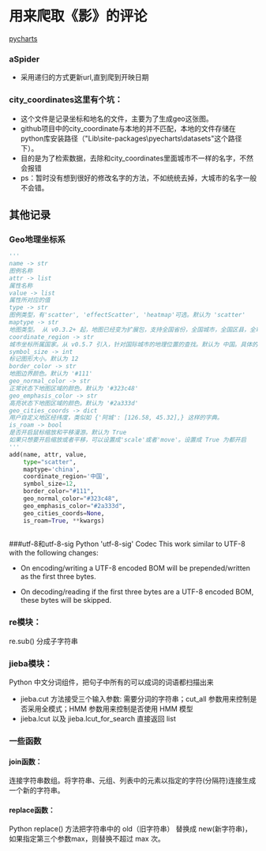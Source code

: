 # 用来爬取《影》的评论

[pycharts](http://pyecharts.org/#/zh-cn/)
### aSpider

* 采用递归的方式更新url,直到爬到开映日期
### city_coordinates这里有个坑：
* 这个文件是记录坐标和地名的文件，主要为了生成geo这张图。
* github项目中的city_coordinate与本地的并不匹配，本地的文件存储在python库安装路径（"Lib\site-packages\pyecharts\datasets"这个路径下）。
* 目的是为了检索数据，去除和city_coordinates里面城市不一样的名字，不然会报错
* ps：暂时没有想到很好的修改名字的方法，不如统统去掉，大城市的名字一般不会错。
## 其他记录
### Geo地理坐标系
```python
'''
name -> str
图例名称
attr -> list
属性名称
value -> list
属性所对应的值
type -> str
图例类型，有'scatter', 'effectScatter', 'heatmap'可选。默认为 'scatter'
maptype -> str
地图类型。 从 v0.3.2+ 起，地图已经变为扩展包，支持全国省份，全国城市，全国区县，全球国家等地图，具体请参考 地图自定义篇
coordinate_region -> str
城市坐标所属国家。从 v0.5.7 引入，针对国际城市的地理位置的查找。默认为 中国。具体的国家/地区映射表参照 countries_regions_db.json。更多地理坐标信息可以参考 数据集篇
symbol_size -> int
标记图形大小。默认为 12
border_color -> str
地图边界颜色。默认为 '#111'
geo_normal_color -> str
正常状态下地图区域的颜色。默认为 '#323c48'
geo_emphasis_color -> str
高亮状态下地图区域的颜色。默认为 '#2a333d'
geo_cities_coords -> dict
用户自定义地区经纬度，类似如 {'阿城': [126.58, 45.32],} 这样的字典。
is_roam -> bool
是否开启鼠标缩放和平移漫游。默认为 True
如果只想要开启缩放或者平移，可以设置成'scale'或者'move'。设置成 True 为都开启
'''
add(name, attr, value,
    type="scatter",
    maptype='china',
    coordinate_region='中国',
    symbol_size=12,
    border_color="#111",
    geo_normal_color="#323c48",
    geo_emphasis_color="#2a333d",
    geo_cities_coords=None,
    is_roam=True, **kwargs)
    
```

###utf-8和utf-8-sig
Python 'utf-8-sig' Codec
This work similar to UTF-8 with the following changes:

* On encoding/writing a UTF-8 encoded BOM will be prepended/written as the
  first three bytes.

* On decoding/reading if the first three bytes are a UTF-8 encoded BOM, these
  bytes will be skipped.







### re模块：
re.sub()
分成子字符串
### jieba模块： 
Python 中文分词组件，把句子中所有的可以成词的词语都扫描出来
* jieba.cut 方法接受三个输入参数: 需要分词的字符串；cut_all 参数用来控制是否采用全模式；HMM 参数用来控制是否使用 HMM 模型
* jieba.lcut 以及 jieba.lcut_for_search 直接返回 list
### 
### 一些函数
#### join函数：
连接字符串数组。将字符串、元组、列表中的元素以指定的字符(分隔符)连接生成一个新的字符串。
#### replace函数：
Python replace() 方法把字符串中的 old（旧字符串） 替换成 new(新字符串)，如果指定第三个参数max，则替换不超过 max 次。
